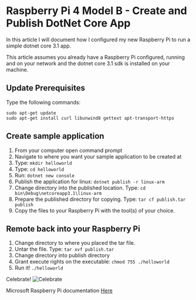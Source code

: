 # Raspberry Pi 4 Model B - Create and Publish DotNet Core App

In this article I will document how I configured my new Raspberry Pi to run a simple dotnet core 3.1 app.

This article assumes you already have a Raspberry Pi configured, running and on your network and the dotnet core 3.1 sdk is installed on your machine.

## Update Prerequisites

Type the following commands:

```text
sudo apt-get update
sudo apt-get install curl libunwind8 gettext apt-transport-https
```

## Create sample application

1. From your computer open command prompt
2. Navigate to where you want your sample application to be created at
3. Type: ```mkdir helloworld```
4. Type: ```cd helloworld```
5. Run: ```dotnet new console```
6. Publish the application for linux: ```dotnet publish -r linux-arm```
7. Change directory into the published location. Type: ```cd bin\Debug\netcoreapp3.1\linux-arm```
8. Prepare the published directory for copying. Type: ```tar cf publish.tar publish```
9. Copy the files to your Raspberry Pi with the tool(s) of your choice.

## Remote back into your Raspberry Pi

1. Change directory to where you placed the tar file.
2. Untar the file. Type: ```tar xvf publish.tar```
3. Change directory into publish directory
4. Grant execute rights on the executable: ```chmod 755 ./helloworld```
5. Run it! ```./helloworld```

Celebrate! ![Celebrate](https://gph.is/1GLI4QV)

Microsoft Raspberry Pi documentation [Here](https://github.com/dotnet/core/blob/master/samples/RaspberryPiInstructions.md#linux)
